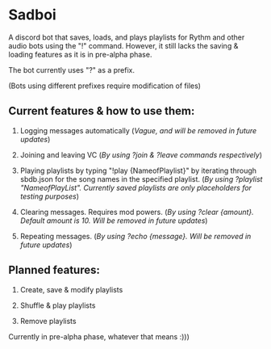 # Sadboi

A discord bot that saves, loads, and plays playlists for Rythm and other audio bots using the "!" command. 
However, it still lacks the saving & loading features as it is in pre-alpha phase.

The bot currently uses "?" as a prefix.

(Bots using different prefixes require modification of files)


## **Current features & how to use them**:
1. Logging messages automatically (*Vague, and will be removed in future updates*)

2. Joining and leaving VC (*By using ?join & ?leave commands respectively*)

3. Playing playlists by typing "!play {NameofPlaylist}"  by iterating through sbdb.json for the song names in the specified playlist. (*By using ?playlist "NameofPlayList". Currently saved playlists are only placeholders for testing purposes*)

4. Clearing messages. Requires mod powers. (*By using ?clear {amount}. Default amount is 10. Will be removed in future updates*)

5. Repeating messages. (*By using ?echo {message}. Will be removed in future updates*)

## **Planned features**:
1. Create, save & modify playlists

2. Shuffle & play playlists

3. Remove playlists

Currently in pre-alpha phase, whatever that means :)))
